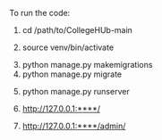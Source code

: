 To run the code:
<!-- Navigates to the project folder where Django project is located. -->
1. cd /path/to/CollegeHUb-main

<!-- Activates the Virtual Environment -->
2. source venv/bin/activate

<!-- If made changes to the database models, apply migrations:
If no database changes were made, this step can be skipped. -->
3. python manage.py makemigrations
4. python manage.py migrate

<!-- Runs the Development Server -->
5. python manage.py runserver

<!-- Opens the browser  -->
6. http://127.0.0.1:****/

<!-- To access the admin panel: -->
7. http://127.0.0.1:****/admin/
<!-- Use the superuser credentials you created earlier to log in. -->

